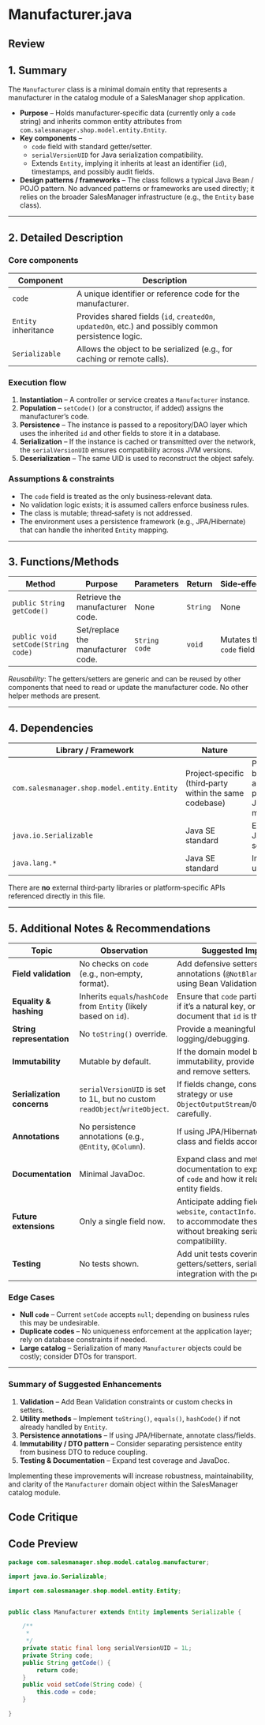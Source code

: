 # Manufacturer.java

## Review

## 1. Summary
The `Manufacturer` class is a minimal domain entity that represents a manufacturer in the catalog module of a SalesManager shop application.  
* **Purpose** – Holds manufacturer‑specific data (currently only a `code` string) and inherits common entity attributes from `com.salesmanager.shop.model.entity.Entity`.  
* **Key components** –  
  * `code` field with standard getter/setter.  
  * `serialVersionUID` for Java serialization compatibility.  
  * Extends `Entity`, implying it inherits at least an identifier (`id`), timestamps, and possibly audit fields.  
* **Design patterns / frameworks** – The class follows a typical Java Bean / POJO pattern. No advanced patterns or frameworks are used directly; it relies on the broader SalesManager infrastructure (e.g., the `Entity` base class).

---

## 2. Detailed Description
### Core components
| Component | Description |
|-----------|-------------|
| `code` | A unique identifier or reference code for the manufacturer. |
| `Entity` inheritance | Provides shared fields (`id`, `createdOn`, `updatedOn`, etc.) and possibly common persistence logic. |
| `Serializable` | Allows the object to be serialized (e.g., for caching or remote calls). |

### Execution flow
1. **Instantiation** – A controller or service creates a `Manufacturer` instance.  
2. **Population** – `setCode()` (or a constructor, if added) assigns the manufacturer’s code.  
3. **Persistence** – The instance is passed to a repository/DAO layer which uses the inherited `id` and other fields to store it in a database.  
4. **Serialization** – If the instance is cached or transmitted over the network, the `serialVersionUID` ensures compatibility across JVM versions.  
5. **Deserialization** – The same UID is used to reconstruct the object safely.  

### Assumptions & constraints
* The `code` field is treated as the only business‑relevant data.  
* No validation logic exists; it is assumed callers enforce business rules.  
* The class is mutable; thread‑safety is not addressed.  
* The environment uses a persistence framework (e.g., JPA/Hibernate) that can handle the inherited `Entity` mapping.

---

## 3. Functions/Methods
| Method | Purpose | Parameters | Return | Side‑effects |
|--------|---------|------------|--------|--------------|
| `public String getCode()` | Retrieve the manufacturer code. | None | `String` | None |
| `public void setCode(String code)` | Set/replace the manufacturer code. | `String code` | `void` | Mutates the `code` field |

*Reusability*: The getters/setters are generic and can be reused by other components that need to read or update the manufacturer code. No other helper methods are present.

---

## 4. Dependencies
| Library / Framework | Nature | Notes |
|---------------------|--------|-------|
| `com.salesmanager.shop.model.entity.Entity` | Project‑specific (third‑party within the same codebase) | Provides base fields and possibly JPA mappings. |
| `java.io.Serializable` | Java SE standard | Enables Java serialization. |
| `java.lang.*` | Java SE standard | Implicitly used. |

There are **no** external third‑party libraries or platform‑specific APIs referenced directly in this file.

---

## 5. Additional Notes & Recommendations
| Topic | Observation | Suggested Improvement |
|-------|-------------|------------------------|
| **Field validation** | No checks on `code` (e.g., non‑empty, format). | Add defensive setters or use annotations (`@NotBlank`, `@Pattern`) if using Bean Validation. |
| **Equality & hashing** | Inherits `equals`/`hashCode` from `Entity` (likely based on `id`). | Ensure that `code` participates in `equals` if it’s a natural key, or explicitly document that `id` is the sole identity. |
| **String representation** | No `toString()` override. | Provide a meaningful `toString()` for logging/debugging. |
| **Immutability** | Mutable by default. | If the domain model benefits from immutability, provide a constructor and remove setters. |
| **Serialization concerns** | `serialVersionUID` is set to 1L, but no custom `readObject`/`writeObject`. | If fields change, consider versioning strategy or use `ObjectOutputStream`/`ObjectInputStream` carefully. |
| **Annotations** | No persistence annotations (e.g., `@Entity`, `@Column`). | If using JPA/Hibernate, annotate the class and fields accordingly. |
| **Documentation** | Minimal JavaDoc. | Expand class and method documentation to explain the purpose of `code` and how it relates to other entity fields. |
| **Future extensions** | Only a single field now. | Anticipate adding fields such as `name`, `website`, `contactInfo`. Design the class to accommodate these changes without breaking serialization compatibility. |
| **Testing** | No tests shown. | Add unit tests covering getters/setters, serialization, and integration with the persistence layer. |

### Edge Cases
* **Null `code`** – Current `setCode` accepts `null`; depending on business rules this may be undesirable.  
* **Duplicate codes** – No uniqueness enforcement at the application layer; rely on database constraints if needed.  
* **Large catalog** – Serialization of many `Manufacturer` objects could be costly; consider DTOs for transport.

---

### Summary of Suggested Enhancements
1. **Validation** – Add Bean Validation constraints or custom checks in setters.  
2. **Utility methods** – Implement `toString()`, `equals()`, `hashCode()` if not already handled by `Entity`.  
3. **Persistence annotations** – If using JPA/Hibernate, annotate class/fields.  
4. **Immutability / DTO pattern** – Consider separating persistence entity from business DTO to reduce coupling.  
5. **Testing & Documentation** – Expand test coverage and JavaDoc.

Implementing these improvements will increase robustness, maintainability, and clarity of the `Manufacturer` domain object within the SalesManager catalog module.

## Code Critique



## Code Preview

```java
package com.salesmanager.shop.model.catalog.manufacturer;

import java.io.Serializable;

import com.salesmanager.shop.model.entity.Entity;


public class Manufacturer extends Entity implements Serializable {

	/**
	 * 
	 */
	private static final long serialVersionUID = 1L;
	private String code;
	public String getCode() {
		return code;
	}
	public void setCode(String code) {
		this.code = code;
	}

}



```

